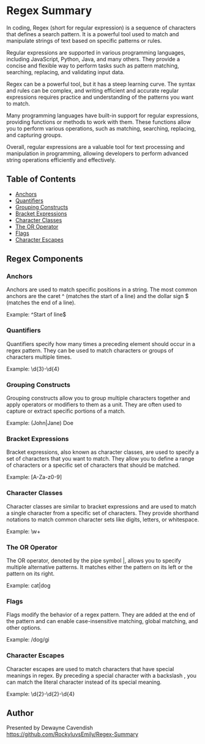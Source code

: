 # Regex Summary


In coding, Regex (short for regular expression) is a sequence of characters that defines a search pattern. It is a powerful tool used to match and manipulate strings of text based on specific patterns or rules.

Regular expressions are supported in various programming languages, including JavaScript, Python, Java, and many others. They provide a concise and flexible way to perform tasks such as pattern matching, searching, replacing, and validating input data.

Regex can be a powerful tool, but it has a steep learning curve. The syntax and rules can be complex, and writing efficient and accurate regular expressions requires practice and understanding of the patterns you want to match.

Many programming languages have built-in support for regular expressions, providing functions or methods to work with them. These functions allow you to perform various operations, such as matching, searching, replacing, and capturing groups.

Overall, regular expressions are a valuable tool for text processing and manipulation in programming, allowing developers to perform advanced string operations efficiently and effectively.



## Table of Contents

- [Anchors](#anchors)
- [Quantifiers](#quantifiers)
- [Grouping Constructs](#grouping-constructs)
- [Bracket Expressions](#bracket-expressions)
- [Character Classes](#character-classes)
- [The OR Operator](#the-or-operator)
- [Flags](#flags)
- [Character Escapes](#character-escapes)

## Regex Components

### Anchors
Anchors are used to match specific positions in a string. The most common anchors are the caret ^ (matches the start of a line) and the dollar sign $ (matches the end of a line).

Example: ^Start of line$

### Quantifiers
Quantifiers specify how many times a preceding element should occur in a regex pattern. They can be used to match characters or groups of characters multiple times.

Example: \d{3}-\d{4}

### Grouping Constructs
Grouping constructs allow you to group multiple characters together and apply operators or modifiers to them as a unit. They are often used to capture or extract specific portions of a match.

Example: (John|Jane) Doe

### Bracket Expressions
Bracket expressions, also known as character classes, are used to specify a set of characters that you want to match. They allow you to define a range of characters or a specific set of characters that should be matched.

Example: [A-Za-z0-9]

### Character Classes
Character classes are similar to bracket expressions and are used to match a single character from a specific set of characters. They provide shorthand notations to match common character sets like digits, letters, or whitespace.

Example: \w+

### The OR Operator
The OR operator, denoted by the pipe symbol |, allows you to specify multiple alternative patterns. It matches either the pattern on its left or the pattern on its right.

Example: cat|dog


### Flags
Flags modify the behavior of a regex pattern. They are added at the end of the pattern and can enable case-insensitive matching, global matching, and other options.

Example: /dog/gi

### Character Escapes

Character escapes are used to match characters that have special meanings in regex. By preceding a special character with a backslash \, you can match the literal character instead of its special meaning.

Example: \d{2}-\d{2}-\d{4}

## Author

Presented by Dewayne Cavendish 
https://github.com/RockyluvsEmily/Regex-Summary